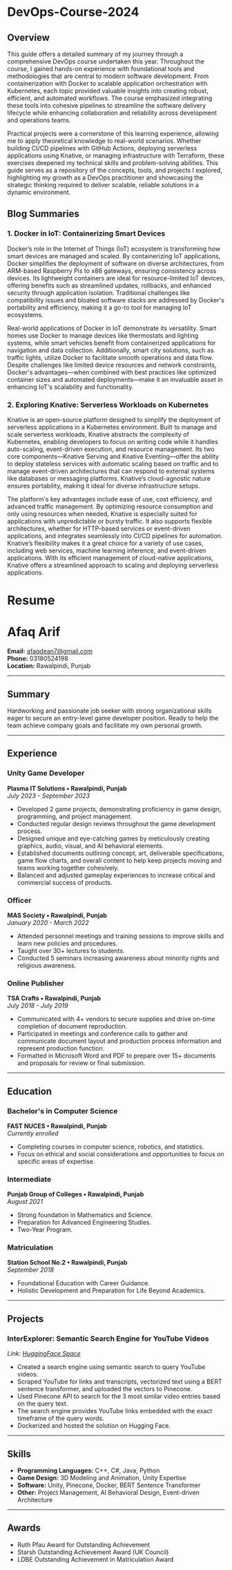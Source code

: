 #  DevOps-Course-2024
## Overview
This guide offers a detailed summary of my journey through a comprehensive DevOps course undertaken this year. Throughout the course, I gained hands-on experience with foundational tools and methodologies that are central to modern software development. From containerization with Docker to scalable application orchestration with Kubernetes, each topic provided valuable insights into creating robust, efficient, and automated workflows. The course emphasized integrating these tools into cohesive pipelines to streamline the software delivery lifecycle while enhancing collaboration and reliability across development and operations teams.

Practical projects were a cornerstone of this learning experience, allowing me to apply theoretical knowledge to real-world scenarios. Whether building CI/CD pipelines with GitHub Actions, deploying serverless applications using Knative, or managing infrastructure with Terraform, these exercises deepened my technical skills and problem-solving abilities. This guide serves as a repository of the concepts, tools, and projects I explored, highlighting my growth as a DevOps practitioner and showcasing the strategic thinking required to deliver scalable, reliable solutions in a dynamic environment.

## Blog Summaries

### 1. Docker in IoT: Containerizing Smart Devices

Docker’s role in the Internet of Things (IoT) ecosystem is transforming how smart devices are managed and scaled. By containerizing IoT applications, Docker simplifies the deployment of software on diverse architectures, from ARM-based Raspberry Pis to x86 gateways, ensuring consistency across devices. Its lightweight containers are ideal for resource-limited IoT devices, offering benefits such as streamlined updates, rollbacks, and enhanced security through application isolation. Traditional challenges like compatibility issues and bloated software stacks are addressed by Docker's portability and efficiency, making it a go-to tool for managing IoT ecosystems.

Real-world applications of Docker in IoT demonstrate its versatility. Smart homes use Docker to manage devices like thermostats and lighting systems, while smart vehicles benefit from containerized applications for navigation and data collection. Additionally, smart city solutions, such as traffic lights, utilize Docker to facilitate smooth operations and data flow. Despite challenges like limited device resources and network constraints, Docker's advantages—when combined with best practices like optimized container sizes and automated deployments—make it an invaluable asset in enhancing IoT's scalability and functionality.

### 2. Exploring Knative: Serverless Workloads on Kubernetes

Knative is an open-source platform designed to simplify the deployment of serverless applications in a Kubernetes environment. Built to manage and scale serverless workloads, Knative abstracts the complexity of Kubernetes, enabling developers to focus on writing code while it handles auto-scaling, event-driven execution, and resource management. Its two core components—Knative Serving and Knative Eventing—offer the ability to deploy stateless services with automatic scaling based on traffic and to manage event-driven architectures that can respond to external systems like databases or messaging platforms. Knative’s cloud-agnostic nature ensures portability, making it ideal for diverse infrastructure setups.

The platform's key advantages include ease of use, cost efficiency, and advanced traffic management. By optimizing resource consumption and only using resources when needed, Knative is especially suited for applications with unpredictable or bursty traffic. It also supports flexible architectures, whether for HTTP-based services or event-driven applications, and integrates seamlessly into CI/CD pipelines for automation. Knative’s flexibility makes it a great choice for a variety of use cases, including web services, machine learning inference, and event-driven applications. With its efficient management of cloud-native applications, Knative offers a streamlined approach to scaling and deploying serverless applications.

#  Resume

#  Afaq Arif

**Email:** afaqdean7@gmail.com  
**Phone:** 03180524198  
**Location:** Rawalpindi, Punjab

---

## Summary

Hardworking and passionate job seeker with strong organizational skills eager to secure an entry-level game developer position. Ready to help the team achieve company goals and facilitate my own personal growth.

---

## Experience

### Unity Game Developer  
**Plasma IT Solutions • Rawalpindi, Punjab**  
*July 2023 - September 2023*

- Developed 2 game projects, demonstrating proficiency in game design, programming, and project management.
- Conducted regular design reviews throughout the game development process.
- Designed unique and eye-catching games by meticulously creating graphics, audio, visual, and AI behavioral elements.
- Established documents outlining concept, art, deliverable specifications, game flow charts, and overall content to help keep projects moving and teams working together cohesively.
- Balanced and adjusted gameplay experiences to increase critical and commercial success of products.

### Officer  
**MAS Society • Rawalpindi, Punjab**  
*January 2020 - March 2022*

- Attended personnel meetings and training sessions to improve skills and learn new policies and procedures.
- Taught over 30+ lectures to students.
- Conducted 5 seminars increasing awareness about minority rights and religious awareness.

### Online Publisher  
**TSA Crafts • Rawalpindi, Punjab**  
*July 2018 - July 2019*

- Communicated with 4+ vendors to secure supplies and drive on-time completion of document reproduction.
- Participated in meetings and conference calls to gather and communicate document layout and production process information and represent production function.
- Formatted in Microsoft Word and PDF to prepare over 15+ documents and proposals for review or final submission.

---

## Education

### Bachelor's in Computer Science  
**FAST NUCES • Rawalpindi, Punjab**  
*Currently enrolled*  
- Completing courses in computer science, robotics, and statistics.
- Focus on ethical and social considerations and opportunities to focus on specific areas of expertise.

### Intermediate  
**Punjab Group of Colleges • Rawalpindi, Punjab**  
*August 2021*  
- Strong foundation in Mathematics and Science.
- Preparation for Advanced Engineering Studies.
- Two-Year Program.

### Matriculation  
**Station School No.2 • Rawalpindi, Punjab**  
*September 2018*  
- Foundational Education with Career Guidance.
- Holistic Development and Preparation for Life Beyond Academics.

---

## Projects

### **InterExplorer: Semantic Search Engine for YouTube Videos**  
*Link: [HuggingFace Space](https://huggingface.co/spaces/afaqdean/InterExblorer)*

- Created a search engine using semantic search to query YouTube videos.
- Scraped YouTube for links and transcripts, vectorized text using a BERT sentence transformer, and uploaded the vectors to Pinecone.
- Used Pinecone API to search for the 3 most similar video entries based on the query text.
- The search engine provides YouTube links embedded with the exact timeframe of the query words.
- Dockerized and hosted the solution on Hugging Face.

---

## Skills

- **Programming Languages:** C++, C#, Java, Python
- **Game Design:** 3D Modeling and Animation, Unity Expertise
- **Software:** Unity, Pinecone, Docker, BERT Sentence Transformer
- **Other:** Project Management, AI Behavioral Design, Event-driven Architecture

---

## Awards

- Ruth Pfau Award for Outstanding Achievement
- Starsh Outstanding Achievement Award (UK Council)
- LDBE Outstanding Achievement in Matriculation Award





